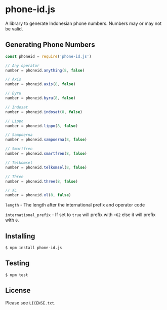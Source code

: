 # phone-id.js

A library to generate Indonesian phone numbers. Numbers may or may not be valid.

## Generating Phone Numbers

```javascript
const phoneid = require('phone-id.js')

// Any operator
number = phoneid.anything(8, false)

// Axis
number = phoneid.axis(8, false)

// Byru
number = phoneid.byru(8, false)

// Indosat
number = phoneid.indosat(8, false)

// Lippo
number = phoneid.lippo(8, false)

// Sampoerna
number = phoneid.sampoerna(8, false)

// Smartfren
number = phoneid.smartfren(8, false)

// Telkomsel
number = phoneid.telkomsel(8, false)

// Three
number = phoneid.three(8, false)

// XL
number = phoneid.xl(8, false)
```

`length` - The length after the international prefix and operator code

`international_prefix` - If set to `true` will prefix with `+62` else it will prefix with `0`.

## Installing

```
$ npm install phone-id.js
```

## Testing

```
$ npm test
```

## License

Please see `LICENSE.txt`.